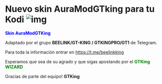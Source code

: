 # Nuevo skin AuraModGTking para tu Kodi ![img](https://i.imgur.com/jtTx5ME.jpg)



<span style="color:blue">**Skin AuraModGTKing** </span>

Adaptado por el grupo **BEELINK/GT-KING / GTKINGPRO/GT1** de Telegram. 

Para toda la información entrar en https://t.me/beelinkking

Esperamos que sea de su agrado y que sigas apostando por el <span style="color:green">**GTKing WIZARD**</span>

Gracias de parte del equipo! **GTKing**
